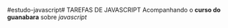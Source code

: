 #estudo-javascript#
TAREFAS DE JAVASCRIPT
Acompanhando o **curso do guanabara** sobre *javascript*

